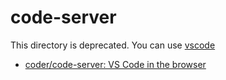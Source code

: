 # code-server

This directory is deprecated.
You can use [vscode](../vscode/)

- [coder/code-server: VS Code in the browser](https://github.com/coder/code-server)
